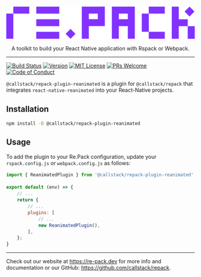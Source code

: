 <p align="center">
    <img src="https://raw.githubusercontent.com/callstack/repack/HEAD/logo.png">
</p>
<p align="center">
A toolkit to build your React Native application with Rspack or Webpack.
</p>

---

[![Build Status][build-badge]][build]
[![Version][version-badge]][version]
[![MIT License][license-badge]][license]
[![PRs Welcome][prs-welcome-badge]][prs-welcome]
[![Code of Conduct][coc-badge]][coc]

`@callstack/repack-plugin-reanimated` is a plugin for `@callstack/repack` that integrates `react-native-reanimated` into your React-Native projects.

## Installation

```sh
npm install -D @callstack/repack-plugin-reanimated
```

## Usage

To add the plugin to your Re.Pack configuration, update your `rspack.config.js` or `webpack.config.js` as follows:

```js
import { ReanimatedPlugin } from '@callstack/repack-plugin-reanimated';

export default (env) => {
    // ...
    return {
        // ...
        plugins: [
            // ...
            new ReanimatedPlugin(),
        ],
    };
}
```

---

Check out our website at https://re-pack.dev for more info and documentation or our GitHub: https://github.com/callstack/repack.

<!-- badges -->

[callstack-readme-with-love]: https://callstack.com/?utm_source=github.com&utm_medium=referral&utm_campaign=react-native-paper&utm_term=readme-with-love
[build-badge]: https://img.shields.io/github/workflow/status/callstack/repack/CI/main?style=flat-square
[build]: https://github.com/callstack/repack/actions/workflows/main.yml
[version-badge]: https://img.shields.io/npm/v/@callstack/repack-plugin-reanimated?style=flat-square
[version]: https://www.npmjs.com/package/@callstack/repack-plugin-reanimated
[license-badge]: https://img.shields.io/npm/l/@callstack/repack-plugin-reanimated?style=flat-square
[license]: https://github.com/callstack/repack/blob/master/LICENSE
[prs-welcome-badge]: https://img.shields.io/badge/PRs-welcome-brightgreen.svg?style=flat-square
[prs-welcome]: ./CONTRIBUTING.md
[coc-badge]: https://img.shields.io/badge/code%20of-conduct-ff69b4.svg?style=flat-square
[coc]: https://github.com/callstack/repack/blob/master/CODE_OF_CONDUCT.md
